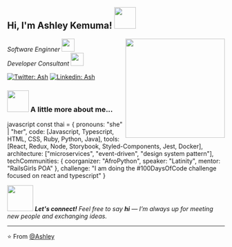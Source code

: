<h2> Hi, I'm Ashley Kemuma! <img src="https://media.giphy.com/media/mGcNjsfWAjY5AEZNw6/giphy.gif" width="50"></h2>
<img align='right' src="https://media.giphy.com/media/ieyl9zmCjO4b4t6qoY/giphy.gif" width="230">
<p><em>Software Enginner <a href=""></a><img src="https://media.giphy.com/media/fYSnHlufseco8Fh93Z/giphy.gif" width="30"></br>Developer Consultant <a href=""></a><img src="https://media.giphy.com/media/WUlplcMpOCEmTGBtBW/giphy.gif" width="30"> 
</em></p>

[![Twitter: Ash](https://img.shields.io/twitter/follow/Ashley-Kemuma?style=social)](https://twitter.com/)
[![Linkedin: Ash](https://img.shields.io/badge/-Ashleykemuma-blue?style=flat-square&logo=Linkedin&logoColor=white&link=https://www.linkedin.com/in/ashleykemuma-3544ba252/)](https://www.linkedin.com/in/dyness-kasaizi-3544ba252/)


### <img src="https://media.giphy.com/media/VgCDAzcKvsR6OM0uWg/giphy.gif" width="50"> A little more about me...  

javascript
const thai = {
  pronouns: "she" | "her",
  code: [Javascript, Typescript, HTML, CSS, Ruby, Python, Java],
  tools: [React, Redux, Node, Storybook, Styled-Components, Jest, Docker],
  architecture: ["microservices", "event-driven", "design system pattern"],
  techCommunities: {
                        coorganizer: "AfroPython",
                        speaker: "Latinity",
                        mentor: "RailsGirls POA"
                      },
 challenge: "I am doing the #100DaysOfCode challenge focused on react and typescript"
}


<img src="https://media.giphy.com/media/LnQjpWaON8nhr21vNW/giphy.gif" width="60"> <em><b>Let's connect!</b> Feel free to say <b>hi</b> — I’m always up for meeting new people and exchanging ideas.</em>



---

⭐️ From [@Ashley](https://github.com/Akemuma)
